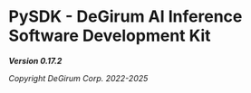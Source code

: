 # PySDK - DeGirum AI Inference Software Development Kit

***Version 0.17.2***

*Copyright DeGirum Corp. 2022-2025*
